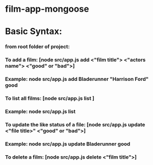 # film-app-mongoose

# Basic Syntax:

### from root folder of project:

### To add a film: [node src/app.js add <"film title"> <"actors name"> <"good" or "bad">]
### Example:  node src/app.js add Bladerunner "Harrison Ford" good

### To list all films: [node src/app.js list ]
### Example: node src/app.js list

### To update the like status of a file: [node src/app.js update <"file title>" <"good" or "bad">]
### Example: node src/app.js update Bladerunner good

### To delete a film: [node src/app.js delete <"film title">]